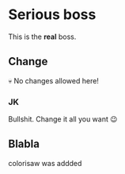 # Serious boss

This is the **real** boss.

## Change

:skull: No changes allowed here!

### JK

Bullshit. Change it all you want :wink: 

## Blabla
colorisaw was addded
